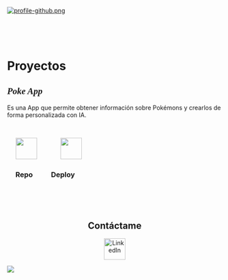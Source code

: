 [![profile-github.png](https://i.postimg.cc/m22vJ3Xk/profile-github.png)](https://postimg.cc/23M9BWfN)

<br>
<br>
<br>
<h1>Proyectos</h1>

<h2 style="font-family: cursive;"><b><i> Poke App</i></b></h2>
<p>Es una App que permite obtener información sobre Pokémons y crearlos de forma personalizada con IA.</p>
<br>

<span>    </span> 
<a href="https://github.com/G4s70n/pokemon-app" target="_blank"><img width='50' src='https://i.postimg.cc/rmJMj6Wh/Proyecto-nuevo.png'/></a> <span>            </span>  <a href="https://g4s70n.github.io/poke" target="_blank"><img width='50' src='https://i.postimg.cc/tT15b6tW/Proyecto-nuevo.png'/></a>
<h3><span>     </span>Repo<span>           </span>Deploy</h3>

<br>
<br>
<br>

<div align="center">
<h2>Contáctame</h2>  
<a href="https://www.linkedin.com/in/gast%C3%B3n-nieto/">
  <img width="50px" src="https://i.postimg.cc/BQVDsTGM/icon-link.png" alt="LinkedIn">
</a>

</div>


[![](https://visitcount.itsvg.in/api?id=G4s70n&label=Views&color=1&icon=0&pretty=true)](https://visitcount.itsvg.in)
